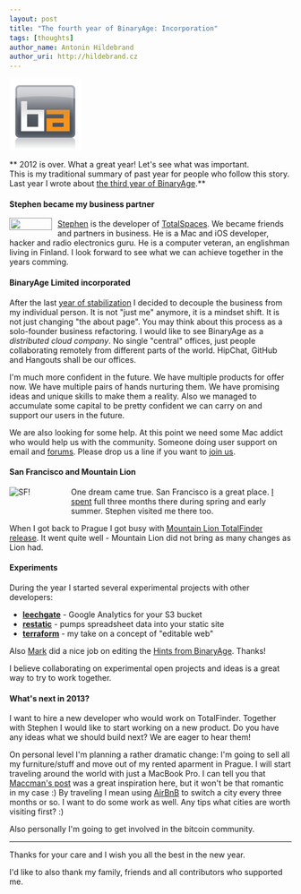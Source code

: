 ```yaml
---
layout: post
title: "The fourth year of BinaryAge: Incorporation"
tags: [thoughts]
author_name: Antonin Hildebrand
author_uri: http://hildebrand.cz
---
```


<img src="/shared/img/icons/binaryage-badge-128.png" class="intro-icon"/>

** 2012 is over. What a great year! Let's see what was important.<br>This is my traditional summary of past year for people who follow this story.<br>Last year I wrote about [the third year of BinaryAge](http://blog.binaryage.com/the-third-year-of-binaryage).**

#### Stephen became my business partner

<img src="/images/stephen.png" style="width:70px;float:left; margin-top: -2px; margin-right: 10px; padding:2px; border:1px #999 solid;"/> [Stephen](https://twitter.com/sdsykes) is the developer of [TotalSpaces](http://totalspaces.binaryage.com). We became friends and partners in business. He is a Mac and iOS developer, hacker and radio electronics guru. He is a computer veteran, an englishman living in Finland. I look forward to see what we can achieve together in the years comming.

#### BinaryAge Limited incorporated

After the last [year of stabilization](http://blog.binaryage.com/the-third-year-of-binaryage) I decided to decouple the business from my individual person. It is not "just me" anymore, it is a mindset shift. It is not just changing "the about page". You may think about this process as a solo-founder business refactoring. I would like to see BinaryAge as a _distributed cloud company_. No single "central" offices, just people collaborating remotely from different parts of the world. HipChat, GitHub and Hangouts shall be our offices.

I'm much more confident in the future. We have multiple products for offer now. We have multiple pairs of hands nurturing them. We have promising ideas and unique skills to make them a reality. Also we managed to accumulate some capital to be pretty confident we can carry on and support our users in the future.

We are also looking for some help. At this point we need some Mac addict who would help us with the community. Someone doing user support on email and [forums](https://getsatisfaction.com/binaryage). Please drop us a line if you want to [join us](mailto:antonin@binaryage.com).

#### San Francisco and Mountain Lion

<img style="width:100px; float: left; margin-right: 10px; margin-bottom:20px " class="clear blog-image" src="/images/vvsf.jpg" title="SF!">

One dream came true. San Francisco is a great place. [I spent]() full three months there during spring and early summer. Stephen visited me there too.

When I got back to Prague I got busy with [Mountain Lion TotalFinder release](http://blog.binaryage.com/totalfinder-runs-with-mountain-lions). It went quite well - Mountain Lion did not bring as many changes as Lion had.

#### Experiments

During the year I started several experimental projects with other developers:

   * **[leechgate](https://github.com/binaryage/leechgate)** - Google Analytics for your S3 bucket
   * **[restatic](http://restatic.binaryage.com)** - pumps spreadsheet data into your static site
   * **[terraform](https://github.com/darwin/terraform)** - my take on a concept of "editable web"

Also [Mark](http://markmiyashita.com) did a nice job on editing the [Hints from BinaryAge](http://hints.binaryage.com). Thanks!

I believe collaborating on experimental open projects and ideas is a great way to try to work together.

#### What's next in 2013?

I want to hire a new developer who would work on TotalFinder. Together with Stephen I would like to start working on a new product. Do you have any ideas what we should build next? We are eager to hear them!

On personal level I'm planning a rather dramatic change: I'm going to sell all my furniture/stuff and move out of my rented aparment in Prague. I will start traveling around the world with just a MacBook Pro. I can tell you that [Maccman's post](http://alexmaccaw.com/posts/how_to_travel_around_the_world) was a great inspiration here, but it won't be that romantic in my case :) By traveling I mean using [AirBnB](http://airbnb.com) to switch a city every three months or so. I want to do some work as well. Any tips what cities are worth visiting first? :)

Also personally I'm going to get involved in the bitcoin community.

---

Thanks for your care and I wish you all the best in the new year.

<div class="footnote">I'd like to also thank my family, friends and all contributors who supported me.</div>

